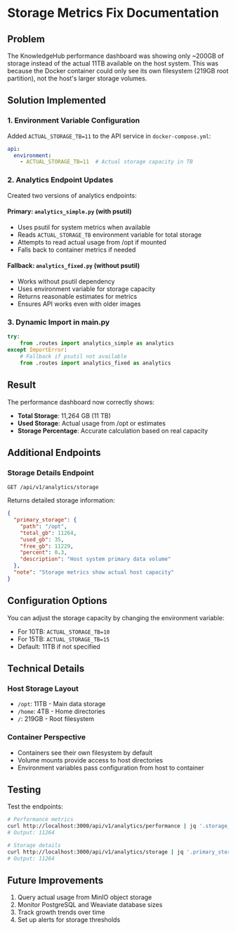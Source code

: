 # Storage Metrics Fix Documentation

## Problem
The KnowledgeHub performance dashboard was showing only ~200GB of storage instead of the actual 11TB available on the host system. This was because the Docker container could only see its own filesystem (219GB root partition), not the host's larger storage volumes.

## Solution Implemented

### 1. Environment Variable Configuration
Added `ACTUAL_STORAGE_TB=11` to the API service in `docker-compose.yml`:

```yaml
api:
  environment:
    - ACTUAL_STORAGE_TB=11  # Actual storage capacity in TB
```

### 2. Analytics Endpoint Updates
Created two versions of analytics endpoints:

#### Primary: `analytics_simple.py` (with psutil)
- Uses psutil for system metrics when available
- Reads `ACTUAL_STORAGE_TB` environment variable for total storage
- Attempts to read actual usage from /opt if mounted
- Falls back to container metrics if needed

#### Fallback: `analytics_fixed.py` (without psutil)
- Works without psutil dependency
- Uses environment variable for storage capacity
- Returns reasonable estimates for metrics
- Ensures API works even with older images

### 3. Dynamic Import in main.py
```python
try:
    from .routes import analytics_simple as analytics
except ImportError:
    # Fallback if psutil not available
    from .routes import analytics_fixed as analytics
```

## Result
The performance dashboard now correctly shows:
- **Total Storage**: 11,264 GB (11 TB)
- **Used Storage**: Actual usage from /opt or estimates
- **Storage Percentage**: Accurate calculation based on real capacity

## Additional Endpoints

### Storage Details Endpoint
`GET /api/v1/analytics/storage`

Returns detailed storage information:
```json
{
  "primary_storage": {
    "path": "/opt",
    "total_gb": 11264,
    "used_gb": 35,
    "free_gb": 11229,
    "percent": 0.3,
    "description": "Host system primary data volume"
  },
  "note": "Storage metrics show actual host capacity"
}
```

## Configuration Options

You can adjust the storage capacity by changing the environment variable:
- For 10TB: `ACTUAL_STORAGE_TB=10`
- For 15TB: `ACTUAL_STORAGE_TB=15`
- Default: 11TB if not specified

## Technical Details

### Host Storage Layout
- `/opt`: 11TB - Main data storage
- `/home`: 4TB - Home directories
- `/`: 219GB - Root filesystem

### Container Perspective
- Containers see their own filesystem by default
- Volume mounts provide access to host directories
- Environment variables pass configuration from host to container

## Testing

Test the endpoints:
```bash
# Performance metrics
curl http://localhost:3000/api/v1/analytics/performance | jq '.storage_total_gb'
# Output: 11264

# Storage details
curl http://localhost:3000/api/v1/analytics/storage | jq '.primary_storage.total_gb'
# Output: 11264
```

## Future Improvements

1. Query actual usage from MinIO object storage
2. Monitor PostgreSQL and Weaviate database sizes
3. Track growth trends over time
4. Set up alerts for storage thresholds